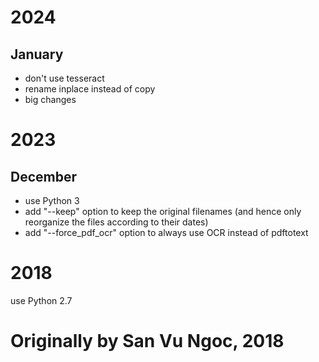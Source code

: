 # 2024

## January

- don't use tesseract
- rename inplace instead of copy
- big changes

# 2023

## December

+ use Python 3
+ add "--keep" option to keep the original filenames (and hence only
  reorganize the files according to their dates)
+ add "--force_pdf_ocr" option to always use OCR instead of pdftotext

# 2018

use Python 2.7

# Originally by San Vu Ngoc, 2018
